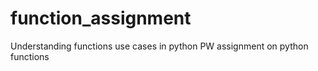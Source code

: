 # function_assignment
Understanding functions use cases in python PW assignment on python functions 
